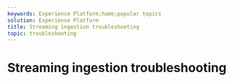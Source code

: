 ```yaml
---
keywords: Experience Platform;home;popular topics
solution: Experience Platform
title: Streaming ingestion troubleshooting
topic: troubleshooting
---
```


# Streaming ingestion troubleshooting
